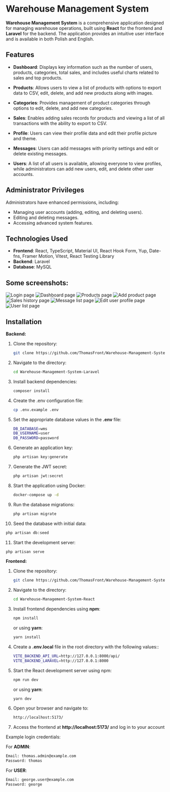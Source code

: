 # Warehouse Management System

**Warehouse Management System** is a comprehensive application designed for managing warehouse operations, built using **React** for the frontend and **Laravel** for the backend. The application provides an intuitive user interface and is available in both Polish and English.

## Features

- **Dashboard**: Displays key information such as the number of users, products, categories, total sales, and includes useful charts related to sales and top products.
  
- **Products**: Allows users to view a list of products with options to export data to CSV, edit, delete, and add new products along with images.
  
- **Categories**: Provides management of product categories through options to edit, delete, and add new categories.
  
- **Sales**: Enables adding sales records for products and viewing a list of all transactions with the ability to export to CSV.
  
- **Profile**: Users can view their profile data and edit their profile picture and theme.
  
- **Messages**: Users can add messages with priority settings and edit or delete existing messages.
  
- **Users**: A list of all users is available, allowing everyone to view profiles, while administrators can add new users, edit, and delete other user accounts.

## Administrator Privileges

Administrators have enhanced permissions, including:
- Managing user accounts (adding, editing, and deleting users).
- Editing and deleting messages.
- Accessing advanced system features.

## Technologies Used

- **Frontend**: React, TypeScript, Material UI, React Hook Form, Yup, Date-fns, Framer Motion, Vitest, React Testing Library 
- **Backend**: Laravel
- **Database**: MySQL

## Some screenshots: 

![Login page](https://github.com/user-attachments/assets/4ecc6254-6c00-4fde-90c8-f4cc6c55efb3)
![Dashboard page](https://github.com/user-attachments/assets/ec1d4b20-8f02-45b6-b63f-1f5888209324)
![Products page](https://github.com/user-attachments/assets/a1ec9193-bcea-41a2-8ee8-97d2f1eef482)
![Add product page](https://github.com/user-attachments/assets/0cd8d67a-5cd6-4bb7-9405-84d6f13421b3)
![Sales history page](https://github.com/user-attachments/assets/0d2e6d37-b907-4901-ad9d-2677462911db)
![Message list page](https://github.com/user-attachments/assets/9d1f10b9-0674-4e3e-a1a4-8f1b86772b43)
![Edit user profile page](https://github.com/user-attachments/assets/31d8df89-019c-48ea-83cf-ec928c793f14)
![User list page](https://github.com/user-attachments/assets/452b9c5b-1f21-4740-aa5b-f8c2a0c27695)


## Installation

**Backend:**

1. Clone the repository:
   ```bash
   git clone https://github.com/ThomasFront/Warehouse-Management-System-Laravel.git
   ```

2. Navigate to the directory:
   ```bash
   cd Warehouse-Management-System-Laravel
   ```

3. Install backend dependencies:
   ```bash
   composer install
   ```

4. Create the .env configuration file:
   ```bash
   cp .env.example .env
   ```

5. Set the appropriate database values in the **.env** file:
   ```bash
   DB_DATABASE=wms
   DB_USERNAME=user
   DB_PASSWORD=password
   ```

6. Generate an application key:
   ```bash
   php artisan key:generate
   ```

7. Generate the JWT secret:
   ```bash
   php artisan jwt:secret
   ```

8. Start the application using Docker:
   ```bash
   docker-compose up -d
   ```

9. Run the database migrations:
   ```bash
   php artisan migrate
   ```

10. Seed the database with initial data:
   ```bash
   php artisan db:seed
   ```

11. Start the development server:
   ```bash
   php artisan serve
   ```

**Frontend:**

1. Clone the repository:
   ```bash
   git clone https://github.com/ThomasFront/Warehouse-Management-System-React.git
   ```

2. Navigate to the directory:
   ```bash
   cd Warehouse-Management-System-React
   ```

3. Install frontend dependencies using **npm**:
   ```bash
   npm install
   ```

    or using **yarn**:
    ```bash
    yarn install
    ```

4. Create a **.env.local** file in the root directory with the following values::
   ```bash
   VITE_BACKEND_API_URL=http://127.0.0.1:8000/api/
   VITE_BACKEND_LARAVEL=http://127.0.0.1:8000
   ```

5. Start the React development server using npm:
   ```bash
   npm run dev
   ```

    or using **yarn**:
    ```bash
    yarn dev
    ```

6. Open your browser and navigate to:
   ```bash
   http://localhost:5173/
   ```

7. Access the frontend at **http://localhost:5173/** and log in to your account

  Example login credentials:

  For **ADMIN**:
  ```bash
  Email: thomas.admin@example.com
  Password: thomas
  ```

  For **USER**:
  ```bash
  Email: george.user@example.com
  Password: george
  ```
